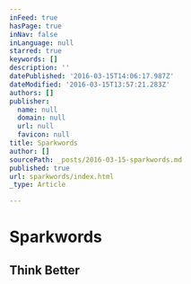 ```yaml
---
inFeed: true
hasPage: true
inNav: false
inLanguage: null
starred: true
keywords: []
description: ''
datePublished: '2016-03-15T14:06:17.987Z'
dateModified: '2016-03-15T13:57:21.283Z'
authors: []
publisher:
  name: null
  domain: null
  url: null
  favicon: null
title: Sparkwords
author: []
sourcePath: _posts/2016-03-15-sparkwords.md
published: true
url: sparkwords/index.html
_type: Article

---
```

# Sparkwords

## Think Better